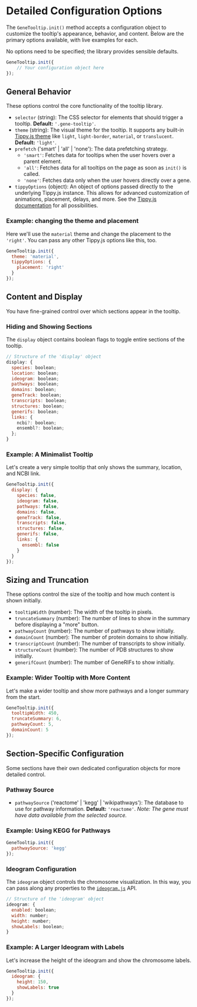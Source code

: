 # Detailed Configuration Options

The `GeneTooltip.init()` method accepts a configuration object to customize the tooltip's appearance, behavior, and content. Below are the primary options available, with live examples for each.

No options need to be specified; the library provides sensible defaults.

```javascript
GeneTooltip.init({
    // Your configuration object here
});
```

## General Behavior

These options control the core functionality of the tooltip library.

* `selector` (string): The CSS selector for elements that should trigger a tooltip. **Default:** `'.gene-tooltip'`.
* `theme` (string): The visual theme for the tooltip. It supports any built-in [Tippy.js theme](https://atomiks.github.io/tippyjs/v6/themes/) like `light`, `light-border`, `material`, or `translucent`. **Default:** `'light'`.
* `prefetch` ('smart' | 'all' | 'none'): The data prefetching strategy.
    * `'smart'`: Fetches data for tooltips when the user hovers over a parent element.
    * `'all'`: Fetches data for all tooltips on the page as soon as `init()` is called.
    * `'none'`: Fetches data only when the user hovers directly over a gene.
* `tippyOptions` (object): An object of options passed directly to the underlying Tippy.js instance. This allows for advanced customization of animations, placement, delays, and more. See the [Tippy.js documentation](https://atomiks.github.io/tippyjs/v6/all-props/) for all possibilities.

### Example: changing the theme and placement

Here we'll use the `material` theme and change the placement to the `'right'`. You can pass any other Tippy.js options like this, too.

```javascript
GeneTooltip.init({
  theme: 'material',
  tippyOptions: {
    placement: 'right'
  }
});
```

<GeneDemoConfigurable uniqueClass="demo-theme" :config="{ theme: 'material', tippyOptions: { placement: 'right' } }" />

## Content and Display

You have fine-grained control over which sections appear in the tooltip.

### Hiding and Showing Sections

The `display` object contains boolean flags to toggle entire sections of the tooltip.

```javascript
// Structure of the 'display' object
display: {
  species: boolean;
  location: boolean;
  ideogram: boolean;
  pathways: boolean;
  domains: boolean;
  geneTrack: boolean;
  transcripts: boolean;
  structures: boolean;
  generifs: boolean;
  links: {
    ncbi?: boolean;
    ensembl?: boolean;
  };
}
```

### Example: A Minimalist Tooltip

Let's create a very simple tooltip that only shows the summary, location, and NCBI link.

```javascript
GeneTooltip.init({
  display: {
    species: false,
    ideogram: false,
    pathways: false,
    domains: false,
    geneTrack: false,
    transcripts: false,
    structures: false,
    generifs: false,
    links: {
      ensembl: false
    }
  }
});
```
<GeneDemoConfigurable uniqueClass="demo-display" :config="{ display: { species: false, ideogram: false, pathways: false, domains: false, geneTrack: false, transcripts: false, structures: false, generifs: false, links: { ensembl: false } } }" />

## Sizing and Truncation

These options control the size of the tooltip and how much content is shown initially.

* `tooltipWidth` (number): The width of the tooltip in pixels.
* `truncateSummary` (number): The number of lines to show in the summary before displaying a "more" button.
* `pathwayCount` (number): The number of pathways to show initially.
* `domainCount` (number): The number of protein domains to show initially.
* `transcriptCount` (number): The number of transcripts to show initially.
* `structureCount` (number): The number of PDB structures to show initially.
* `generifCount` (number): The number of GeneRIFs to show initially.

### Example: Wider Tooltip with More Content

Let's make a wider tooltip and show more pathways and a longer summary from the start.

```javascript
GeneTooltip.init({
  tooltipWidth: 450,
  truncateSummary: 6,
  pathwayCount: 5,
  domainCount: 5
});
```
<GeneDemoConfigurable uniqueClass="demo-sizing" :config="{ tooltipWidth: 450, truncateSummary: 6, pathwayCount: 5, domainCount: 5 }" />

## Section-Specific Configuration

Some sections have their own dedicated configuration objects for more detailed control.

### Pathway Source

* `pathwaySource` ('reactome' | 'kegg' | 'wikipathways'): The database to use for pathway information. **Default:** `'reactome'`. *Note: The gene must have data available from the selected source.*

### Example: Using KEGG for Pathways

```javascript
GeneTooltip.init({
  pathwaySource: 'kegg'
});
```
<GeneDemoConfigurable uniqueClass="demo-pathway" :config="{ pathwaySource: 'kegg' }" />

### Ideogram Configuration

The `ideogram` object controls the chromosome visualization. In this way, you can pass along any properties to the [`ideogram.js`](https://github.com/eweitz/ideogram/blob/master/api.md) API.

```javascript
// Structure of the 'ideogram' object
ideogram: {
  enabled: boolean;
  width: number;
  height: number;
  showLabels: boolean;
}
```

### Example: A Larger Ideogram with Labels

Let's increase the height of the ideogram and show the chromosome labels.

```javascript
GeneTooltip.init({
  ideogram: {
    height: 150,
    showLabels: true
  }
});
```
<GeneDemoConfigurable uniqueClass="demo-ideogram" :config="{ ideogram: { height: 150, showLabels: true } }" />